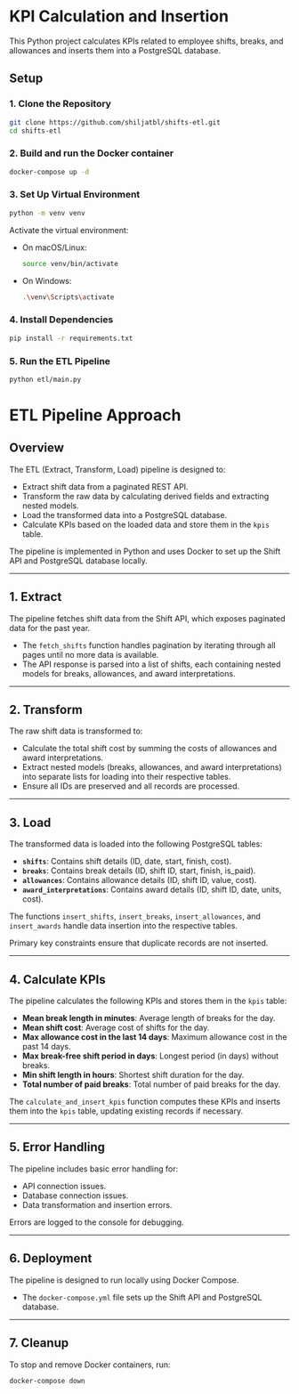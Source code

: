 
# KPI Calculation and Insertion

This Python project calculates KPIs related to employee shifts, breaks, and allowances and inserts them into a PostgreSQL database.

## Setup

### 1. Clone the Repository

```bash
git clone https://github.com/shiljatbl/shifts-etl.git
cd shifts-etl
```

### 2. Build and run the Docker container

```bash
docker-compose up -d
```

### 3. Set Up Virtual Environment

```bash
python -m venv venv
```

Activate the virtual environment:

- On macOS/Linux:
  ```bash
  source venv/bin/activate
  ```
- On Windows:
  ```bash
  .\venv\Scripts\activate
  ```

### 4. Install Dependencies

```bash
pip install -r requirements.txt
```


### 5. Run the ETL Pipeline

```bash
python etl/main.py
```

# ETL Pipeline Approach

## Overview
The ETL (Extract, Transform, Load) pipeline is designed to:

- Extract shift data from a paginated REST API.
- Transform the raw data by calculating derived fields and extracting nested models.
- Load the transformed data into a PostgreSQL database.
- Calculate KPIs based on the loaded data and store them in the `kpis` table.

The pipeline is implemented in Python and uses Docker to set up the Shift API and PostgreSQL database locally.

---

## 1. Extract
The pipeline fetches shift data from the Shift API, which exposes paginated data for the past year.

- The `fetch_shifts` function handles pagination by iterating through all pages until no more data is available.
- The API response is parsed into a list of shifts, each containing nested models for breaks, allowances, and award interpretations.

---

## 2. Transform
The raw shift data is transformed to:

- Calculate the total shift cost by summing the costs of allowances and award interpretations.
- Extract nested models (breaks, allowances, and award interpretations) into separate lists for loading into their respective tables.
- Ensure all IDs are preserved and all records are processed.

---

## 3. Load
The transformed data is loaded into the following PostgreSQL tables:

- **`shifts`**: Contains shift details (ID, date, start, finish, cost).
- **`breaks`**: Contains break details (ID, shift ID, start, finish, is_paid).
- **`allowances`**: Contains allowance details (ID, shift ID, value, cost).
- **`award_interpretations`**: Contains award details (ID, shift ID, date, units, cost).

The functions `insert_shifts`, `insert_breaks`, `insert_allowances`, and `insert_awards` handle data insertion into the respective tables.

Primary key constraints ensure that duplicate records are not inserted.

---

## 4. Calculate KPIs
The pipeline calculates the following KPIs and stores them in the `kpis` table:

- **Mean break length in minutes**: Average length of breaks for the day.
- **Mean shift cost**: Average cost of shifts for the day.
- **Max allowance cost in the last 14 days**: Maximum allowance cost in the past 14 days.
- **Max break-free shift period in days**: Longest period (in days) without breaks.
- **Min shift length in hours**: Shortest shift duration for the day.
- **Total number of paid breaks**: Total number of paid breaks for the day.

The `calculate_and_insert_kpis` function computes these KPIs and inserts them into the `kpis` table, updating existing records if necessary.

---

## 5. Error Handling
The pipeline includes basic error handling for:

- API connection issues.
- Database connection issues.
- Data transformation and insertion errors.

Errors are logged to the console for debugging.

---

## 6. Deployment
The pipeline is designed to run locally using Docker Compose.

- The `docker-compose.yml` file sets up the Shift API and PostgreSQL database.

---

## 7. Cleanup
To stop and remove Docker containers, run:

```bash
docker-compose down
```

